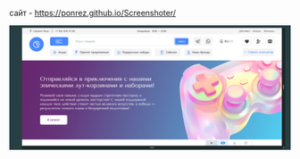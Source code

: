 сайт - https://ponrez.github.io/Screenshoter/



![декстоп](https://github.com/Ponrez/for-test-photo/blob/main/%D0%B4%D0%B5%D0%BA%D1%81%D1%82%D0%BE%D0%BF.png)
